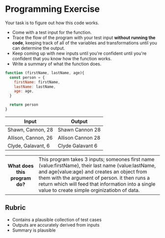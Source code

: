 # Programming Exercise

Your task is to figure out how this code works.

* Come with a test input for the function.
* Trace the flow of the program with your test input **without running the code**, keeping track of all of the variables and transformations until you can determine the output.
* Keep coming up with new inputs until you're confident until you're confident that you know how the function works.
* Write a summary of what the function does.

```js
function (firstName, lastName, age){
  const person = {
    firstName: firstName,
    lastName: lastName,
    age: age,
  }

  return person
}
```

| Input | Output |
| ------------------------ | ----------------------- |
|    Shawn, Cannon, 28     | Shawn Cannon 28         | 
|    Allison, Cannon, 26   | Allison Cannon 28       | 
|    Clyde, Galavant, 6    |  Clyde Galavant 6       | 

<table>
  <tr>
    <th>What does this program do?</th>
    <td>This program takes 3 inputs; someones first name (value:firstName), their last name (value:lastName, and age(value:age) and creates an object from them with the argument of person. it then runs a return which will feed that information into a single value to create simple orginizatiobn of data. </td>
  </tr>
</table>

## Rubric

* Contains a plausible collection of test cases
* Outputs are accurately derived from inputs
* Summary is plausible
